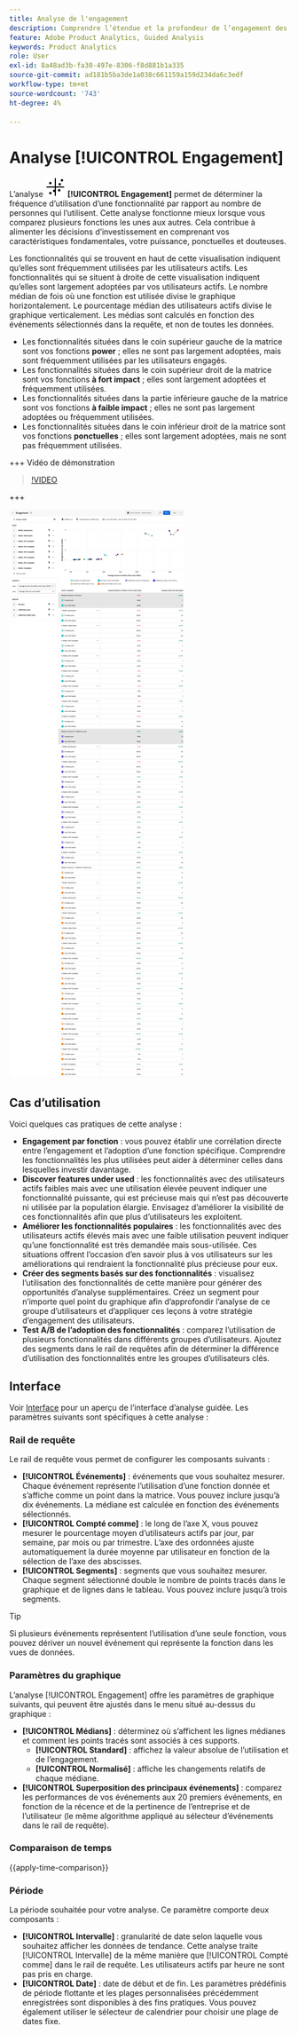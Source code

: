 ```yaml
---
title: Analyse de l'engagement
description: Comprendre l’étendue et la profondeur de l’engagement des fonctionnalités.
feature: Adobe Product Analytics, Guided Analysis
keywords: Product Analytics
role: User
exl-id: 8a48ad3b-fa30-497e-8306-f8d881b1a335
source-git-commit: ad181b5ba3de1a038c661159a159d234da6c3edf
workflow-type: tm+mt
source-wordcount: '743'
ht-degree: 4%

---
```


# Analyse [!UICONTROL Engagement]

L’analyse ![EngagementGraph](/help/assets/icons/EngagementGraph.svg) **[!UICONTROL Engagement]** permet de déterminer la fréquence d’utilisation d’une fonctionnalité par rapport au nombre de personnes qui l’utilisent. Cette analyse fonctionne mieux lorsque vous comparez plusieurs fonctions les unes aux autres. Cela contribue à alimenter les décisions d’investissement en comprenant vos caractéristiques fondamentales, votre puissance, ponctuelles et douteuses.

Les fonctionnalités qui se trouvent en haut de cette visualisation indiquent qu’elles sont fréquemment utilisées par les utilisateurs actifs. Les fonctionnalités qui se situent à droite de cette visualisation indiquent qu’elles sont largement adoptées par vos utilisateurs actifs. Le nombre médian de fois où une fonction est utilisée divise le graphique horizontalement. Le pourcentage médian des utilisateurs actifs divise le graphique verticalement. Les médias sont calculés en fonction des événements sélectionnés dans la requête, et non de toutes les données.

* Les fonctionnalités situées dans le coin supérieur gauche de la matrice sont vos fonctions **power** ; elles ne sont pas largement adoptées, mais sont fréquemment utilisées par les utilisateurs engagés.
* Les fonctionnalités situées dans le coin supérieur droit de la matrice sont vos fonctions **à fort impact** ; elles sont largement adoptées et fréquemment utilisées.
* Les fonctionnalités situées dans la partie inférieure gauche de la matrice sont vos fonctions **à faible impact** ; elles ne sont pas largement adoptées ou fréquemment utilisées.
* Les fonctionnalités situées dans le coin inférieur droit de la matrice sont vos fonctions **ponctuelles** ; elles sont largement adoptées, mais ne sont pas fréquemment utilisées.

+++ Vidéo de démonstration

>[!VIDEO](https://video.tv.adobe.com/v/3429489/&learn=on)

+++

![Comparaison de l’engagement](../assets/engagement-compare.png)

## Cas d’utilisation

Voici quelques cas pratiques de cette analyse :

* **Engagement par fonction** : vous pouvez établir une corrélation directe entre l’engagement et l’adoption d’une fonction spécifique. Comprendre les fonctionnalités les plus utilisées peut aider à déterminer celles dans lesquelles investir davantage.
* **Discover features under used** : les fonctionnalités avec des utilisateurs actifs faibles mais avec une utilisation élevée peuvent indiquer une fonctionnalité puissante, qui est précieuse mais qui n’est pas découverte ni utilisée par la population élargie. Envisagez d’améliorer la visibilité de ces fonctionnalités afin que plus d’utilisateurs les exploitent.
* **Améliorer les fonctionnalités populaires** : les fonctionnalités avec des utilisateurs actifs élevés mais avec une faible utilisation peuvent indiquer qu’une fonctionnalité est très demandée mais sous-utilisée. Ces situations offrent l’occasion d’en savoir plus à vos utilisateurs sur les améliorations qui rendraient la fonctionnalité plus précieuse pour eux.
* **Créer des segments basés sur des fonctionnalités** : visualisez l’utilisation des fonctionnalités de cette manière pour générer des opportunités d’analyse supplémentaires. Créez un segment pour n’importe quel point du graphique afin d’approfondir l’analyse de ce groupe d’utilisateurs et d’appliquer ces leçons à votre stratégie d’engagement des utilisateurs.
* **Test A/B de l’adoption des fonctionnalités** : comparez l’utilisation de plusieurs fonctionnalités dans différents groupes d’utilisateurs. Ajoutez des segments dans le rail de requêtes afin de déterminer la différence d’utilisation des fonctionnalités entre les groupes d’utilisateurs clés.

## Interface

Voir [Interface](../overview.md#interface) pour un aperçu de l’interface d’analyse guidée. Les paramètres suivants sont spécifiques à cette analyse :

### Rail de requête

Le rail de requête vous permet de configurer les composants suivants :

* **[!UICONTROL Événements]** : événements que vous souhaitez mesurer. Chaque événement représente l’utilisation d’une fonction donnée et s’affiche comme un point dans la matrice. Vous pouvez inclure jusqu’à dix événements. La médiane est calculée en fonction des événements sélectionnés.
* **[!UICONTROL Compté comme]** : le long de l’axe X, vous pouvez mesurer le pourcentage moyen d’utilisateurs actifs par jour, par semaine, par mois ou par trimestre. L’axe des ordonnées ajuste automatiquement la durée moyenne par utilisateur en fonction de la sélection de l’axe des abscisses.
* **[!UICONTROL Segments]** : segments que vous souhaitez mesurer. Chaque segment sélectionné double le nombre de points tracés dans le graphique et de lignes dans le tableau. Vous pouvez inclure jusqu’à trois segments.

>[!TIP]
>
>Si plusieurs événements représentent l’utilisation d’une seule fonction, vous pouvez dériver un nouvel événement qui représente la fonction dans les vues de données.

### Paramètres du graphique

L’analyse [!UICONTROL Engagement] offre les paramètres de graphique suivants, qui peuvent être ajustés dans le menu situé au-dessus du graphique :

* **[!UICONTROL Médians]** : déterminez où s’affichent les lignes médianes et comment les points tracés sont associés à ces supports.
   * **[!UICONTROL Standard]** : affichez la valeur absolue de l’utilisation et de l’engagement.
   * **[!UICONTROL Normalisé]** : affiche les changements relatifs de chaque médiane.
* **[!UICONTROL Superposition des principaux événements]** : comparez les performances de vos événements aux 20 premiers événements, en fonction de la récence et de la pertinence de l’entreprise et de l’utilisateur (le même algorithme appliqué au sélecteur d’événements dans le rail de requête).

### Comparaison de temps

{{apply-time-comparison}}

### Période

La période souhaitée pour votre analyse. Ce paramètre comporte deux composants :

* **[!UICONTROL Intervalle]** : granularité de date selon laquelle vous souhaitez afficher les données de tendance. Cette analyse traite [!UICONTROL Intervalle] de la même manière que [!UICONTROL Compté comme] dans le rail de requête. Les utilisateurs actifs par heure ne sont pas pris en charge.
* **[!UICONTROL Date]** : date de début et de fin. Les paramètres prédéfinis de période flottante et les plages personnalisées précédemment enregistrées sont disponibles à des fins pratiques. Vous pouvez également utiliser le sélecteur de calendrier pour choisir une plage de dates fixe.
